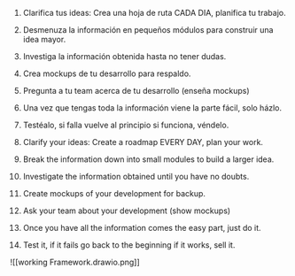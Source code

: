 1. Clarifica tus ideas: Crea una hoja de ruta CADA DIA, planifica tu trabajo.
2. Desmenuza la información en pequeños módulos para construir una idea mayor.
3. Investiga la información obtenida hasta no tener dudas.
4. Crea mockups de tu desarrollo para respaldo.
5. Pregunta a tu team acerca de tu desarrollo (enseña mockups)
6. Una vez que tengas toda la información viene la parte fácil, solo házlo.
7. Testéalo, si falla vuelve al principio si funciona, véndelo.


1. Clarify your ideas: Create a roadmap EVERY DAY, plan your work.
2. Break the information down into small modules to build a larger idea.
3. Investigate the information obtained until you have no doubts.
4. Create mockups of your development for backup.
5. Ask your team about your development (show mockups)
6. Once you have all the information comes the easy part, just do it.
7. Test it, if it fails go back to the beginning if it works, sell it.


![[working Framework.drawio.png]]